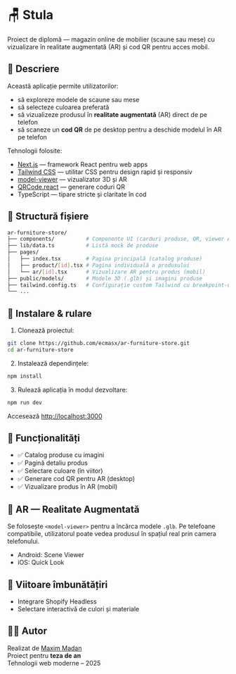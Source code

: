 # 🪑 Stula

Proiect de diplomă — magazin online de mobilier (scaune sau mese) cu vizualizare în realitate augmentată (AR) și cod QR pentru acces mobil.

## 📌 Descriere

Această aplicație permite utilizatorilor:

- să exploreze modele de scaune sau mese
- să selecteze culoarea preferată
- să vizualizeze produsul în **realitate augmentată** (AR) direct de pe telefon
- să scaneze un **cod QR** de pe desktop pentru a deschide modelul în AR pe telefon

Tehnologii folosite:

- [Next.js](https://nextjs.org) — framework React pentru web apps
- [Tailwind CSS](https://tailwindcss.com) — utilitar CSS pentru design rapid și responsiv
- [model-viewer](https://modelviewer.dev) — vizualizator 3D și AR
- [QRCode.react](https://www.npmjs.com/package/qrcode.react) — generare coduri QR
- TypeScript — tipare stricte și claritate în cod

## 📁 Structură fișiere

```bash
ar-furniture-store/
├── components/          # Componente UI (carduri produse, QR, viewer AR)
├── lib/data.ts          # Listă mock de produse
├── pages/
│   ├── index.tsx        # Pagina principală (catalog produse)
│   ├── product/[id].tsx # Pagina individuală a produsului
│   └── ar/[id].tsx      # Vizualizare AR pentru produs (mobil)
├── public/models/       # Modele 3D (.glb) și imagini produse
├── tailwind.config.ts   # Configurație custom Tailwind cu breakpoint-uri
└── ...
```

## 🧰 Instalare & rulare

1. Clonează proiectul:

```bash
git clone https://github.com/ecmasx/ar-furniture-store.git
cd ar-furniture-store
```

2. Instalează dependințele:

```bash
npm install
```

3. Rulează aplicația în modul dezvoltare:

```bash
npm run dev
```

Accesează [http://localhost:3000](http://localhost:3000)

## 🎯 Funcționalități

- ✅ Catalog produse cu imagini
- ✅ Pagină detaliu produs
- ✅ Selectare culoare (în viitor)
- ✅ Generare cod QR pentru AR (desktop)
- ✅ Vizualizare produs în AR (mobil)

## 📱 AR — Realitate Augmentată

Se folosește `<model-viewer>` pentru a încărca modele `.glb`. Pe telefoane compatibile, utilizatorul poate vedea produsul în spațiul real prin camera telefonului.

- Android: Scene Viewer
- iOS: Quick Look

## 🧠 Viitoare îmbunătățiri

- Integrare Shopify Headless
- Selectare interactivă de culori și materiale

## 👨‍🎓 Autor

Realizat de [Maxim Madan](https://github.com/ecmasx)  
Proiect pentru **teza de an**  
Tehnologii web moderne – 2025
